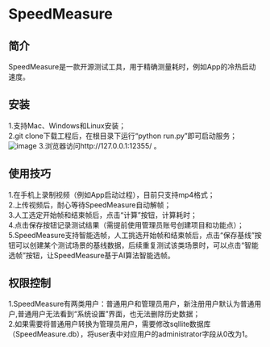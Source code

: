 # SpeedMeasure
## 简介
SpeedMeasure是一款开源测试工具，用于精确测量耗时，例如App的冷热启动速度。
## 安装
1.支持Mac、Windows和Linux安装；  
2.git clone下载工程后，在根目录下运行“python run.py”即可启动服务； 
![image](https://github.com/wensj845/SpeedMeasure/tree/master/img/startserver.png)
3.浏览器访问http://127.0.0.1:12355/ 。
## 使用技巧
1.在手机上录制视频（例如App启动过程），目前只支持mp4格式；  
2.上传视频后，耐心等待SpeedMeasure自动解帧；  
3.人工选定开始帧和结束帧后，点击“计算”按钮，计算耗时；  
4.点击保存按钮记录测试结果（需提前使用管理员账号创建项目和功能点）；  
5.SpeedMeasure支持智能选帧，人工挑选开始帧和结束帧后，点击“保存基线”按钮可以创建某个测试场景的基线数据，后续重复测试该类场景时，可以点击“智能选帧”按钮，让SpeedMeasure基于AI算法智能选帧。  
## 权限控制
1.SpeedMeasure有两类用户：普通用户和管理员用户，新注册用户默认为普通用户,普通用户无法看到“系统设置”界面，也无法删除历史数据；  
2.如果需要将普通用户转换为管理员用户，需要修改sqllite数据库（SpeedMeasure.db），将user表中对应用户的administrator字段从0改为1。
